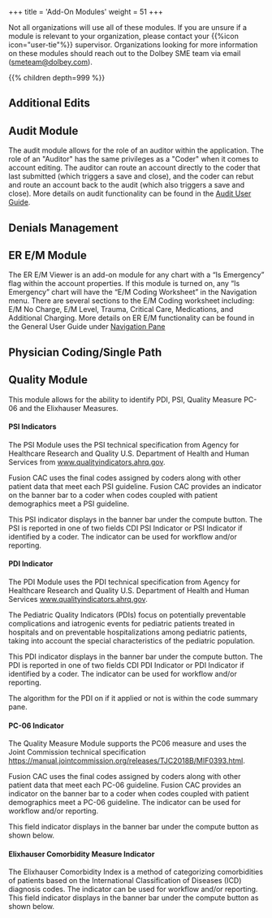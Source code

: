 +++
title = 'Add-On Modules'
weight = 51
+++

Not all organizations will use all of these modules. If you are unsure if a module is relevant to your organization, please contact your {{%icon icon="user-tie"%}} supervisor. Organizations looking for more information on these modules should reach out to the Dolbey SME team via email (smeteam@dolbey.com). 

{{% children depth=999 %}}

## Additional Edits

## Audit Module

The audit module allows for the role of an auditor within the application. The role of an "Auditor" has the same privileges as a "Coder" when it comes to account editing. The auditor can route an account directly to the coder that last submitted (which triggers a save and close), and the coder can rebut and route an account back to the audit (which also triggers a save and close). More details on audit functionality can be found in the [Audit User Guide](https://dolbeysystems.github.io/fusion-cac-web-docs/auditor-user-guide/). 



## Denials Management 

## ER E/M Module 

The ER E/M Viewer is an add-on module for any chart with a “Is Emergency” flag within the account properties.
If this module is turned on, any “Is Emergency” chart will have the “E/M Coding Worksheet” in the Navigation menu. 
There are several sections to the E/M Coding worksheet including:  E/M No Charge, E/M Level, Trauma, Critical Care, Medications, and Additional Charging. More details on ER E/M functionality can be found in the General User Guide under [Navigation Pane]()

## Physician Coding/Single Path

## Quality Module

This module allows for the ability to identify PDI, PSI, Quality Measure PC-06 and the Elixhauser Measures. 

#### PSI Indicators

The PSI Module uses the PSI technical specification from Agency for Healthcare Research and Quality
U.S. Department of Health and Human Services from www.qualityindicators.ahrq.gov.

Fusion CAC uses the final codes assigned by coders along with other patient data that meet each PSI
guideline. Fusion CAC provides an indicator on the banner bar to a coder when codes coupled with
patient demographics meet a PSI guideline.

This PSI indicator displays in the banner bar under the compute button. The PSI is reported in one of two
fields CDI PSI Indicator or PSI Indicator if identified by a coder. The indicator can be used for workflow
and/or reporting.

#### PDI Indicator

The PDI Module uses the PDI technical specification from Agency for Healthcare Research and Quality
U.S. Department of Health and Human Services www.qualityindicators.ahrq.gov.

The Pediatric Quality Indicators (PDIs) focus on potentially preventable complications and iatrogenic
events for pediatric patients treated in hospitals and on preventable hospitalizations among pediatric
patients, taking into account the special characteristics of the pediatric population.

This PDI indicator displays in the banner bar under the compute button. The PDI is reported in one of
two fields CDI PDI Indicator or PDI Indicator if identified by a coder. The indicator can be used for
workflow and/or reporting.

The algorithm for the PDI on if it applied or not is within the code summary pane.

#### PC-06 Indicator

The Quality Measure Module supports the PC06 measure and uses the Joint Commission technical
specification https://manual.jointcommission.org/releases/TJC2018B/MIF0393.html.

Fusion CAC uses the final codes assigned by coders along with other patient data that meet each PC-06
guideline. Fusion CAC provides an indicator on the banner bar to a coder when codes coupled with
patient demographics meet a PC-06 guideline. The indicator can be used for workflow and/or reporting.

This field indicator displays in the banner bar under the compute button as shown below.

#### Elixhauser Comorbidity Measure Indicator

The Elixhauser Comorbidity Index is a method of categorizing comorbidities of patients based on the
International Classification of Diseases (ICD) diagnosis codes. The indicator can be used for workflow
and/or reporting. This field indicator displays in the banner bar under the compute button as shown
below.



